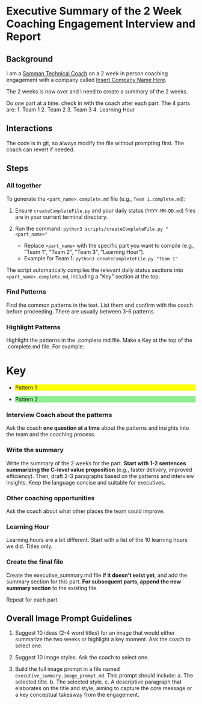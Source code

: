 #   Executive Summary of the 2 Week Coaching Engagement Interview and Report

## Background

I am a [Samman Technical Coach](https://sammancoaching.org/) on a 2 week in person coaching engagement with a company called [Insert Company Name Here](http://companyname.example.com). 

The 2 weeks is now over and I need to create a summary of the 2 weeks.

Do one part at a time. check in with the coach after each part.
The 4 parts are:
    1. Team 1
    2. Team 2
    3. Team 3
    4. Learning Hour

## Interactions
The code is in git, so always modify the file without prompting first. The coach can revert if needed.

## Steps

### All together 
To generate the `<part_name>.complete.md` file (e.g., `Team 1.complete.md`):

1.  Ensure `createCompleteFile.py` and your daily status (`YYYY-MM-DD.md`) files are in your current terminal directory.
2.  Run the command:
    `python3 scripts/createCompleteFile.py "<part_name>"`
    
    *   Replace `<part_name>` with the specific part you want to compile (e.g., "Team 1", "Team 2", "Team 3", "Learning Hour").
    *   Example for Team 1: `python3 createCompleteFile.py "Team 1"`

The script automatically compiles the relevant daily status sections into `<part_name>.complete.md`, including a "Key" section at the top.

### Find Patterns
Find the common patterns in the text. List them and confirm with the coach before proceeding. There are usually between 3-6 patterns.

### Highlight Patterns
Highlight the patterns in the <part>.complete.md file.
Make a Key at the top of the <part>.complete.md file.
For example:

# Key
-  <p style="background-color: yellow">Pattern 1</p>
-  <p style="background-color: lightgreen">Pattern 2</p>

### Interview Coach about the patterns
Ask the coach **one question at a time** about the patterns and insights into the team and the coaching process.

### Write the summary
Write the summary of the 2 weeks for the part. **Start with 1-2 sentences summarizing the C-level value proposition** (e.g., faster delivery, improved efficiency). Then, draft 2-3 paragraphs based on the patterns and interview insights. Keep the language concise and suitable for executives.

### Other coaching opportunities
Ask the coach about what other places the team could improve.

### Learning Hour

Learning hours are a bit different. Start with a list of the 10 learning hours we did. Titles only.

### Create the final file
Create the executive_summary.md file **if it doesn't exist yet**, and add the summary section for this part. **For subsequent parts, append the new summary section** to the existing file.

Repeat for each part.

## Overall Image Prompt Guidelines

1.  Suggest 10 ideas (2-4 word titles) for an image that would either summarize the two weeks or highlight a key moment.
    Ask the coach to select one.

2.  Suggest 10 image styles.
    Ask the coach to select one.

3.  Build the full image prompt in a file named `executive_summary.image_prompt.md`. This prompt should include:
    a.  The selected title.
    b.  The selected style.
    c.  A descriptive paragraph that elaborates on the title and style, aiming to capture the core message or a key conceptual takeaway from the engagement.
        
